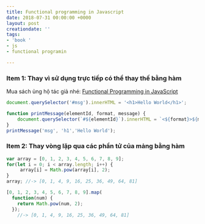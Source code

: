 ```yaml
---
title: Functional programming in Javascript
date: 2018-07-31 00:00:00 +0000
layout: post
creationdate: ''
tags:
- 'book '
- js
- functional programin

---
```

### Item 1: Thay vì sử dụng trực tiếp có thể thay thế bằng hàm

Mua sách ủng hộ tác giả nhé: [Functional Programming in JavaScript](https://www.amazon.com/Functional-Programming-JavaScript-functional-techniques/dp/1617292826)

<i class="far fa-thumbs-down"></i>

```javascript
document.querySelector('#msg').innerHTML = '<h1>Hello World</h1>';
```

<i class="far fa-thumbs-up"></i>

```javascript
function printMessage(elementId, format, message) {
	document.querySelector(`#${elementId}`).innerHTML = `<${format}>${message}</${format}>`;
}
printMessage('msg', 'h1','Hello World');
```

### Item 2: Thay vòng lặp qua các phần tử của mảng bằng hàm

<i class="far fa-thumbs-down"></i>

```javascript
var array = [0, 1, 2, 3, 4, 5, 6, 7, 8, 9];
for(let i = 0; i < array.length; i++) {
     array[i] = Math.pow(array[i], 2);
}
array; //-> [0, 1, 4, 9, 16, 25, 36, 49, 64, 81]
```
<i class="far fa-thumbs-up"></i>

```javascript
[0, 1, 2, 3, 4, 5, 6, 7, 8, 9].map(
  function(num) {
    return Math.pow(num, 2);
  });
    //-> [0, 1, 4, 9, 16, 25, 36, 49, 64, 81]
```